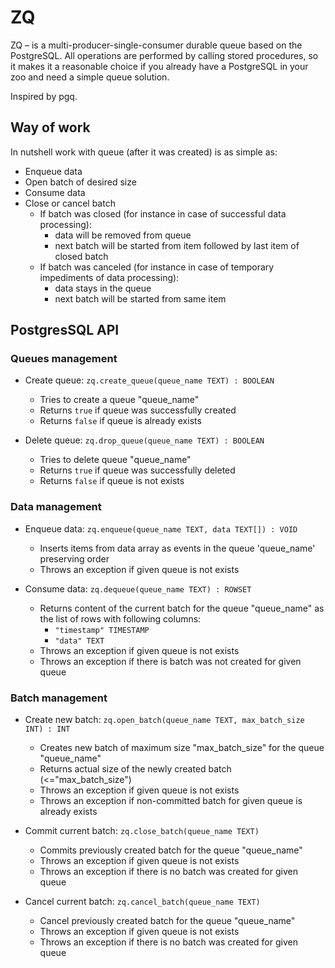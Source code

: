 # ZQ 
ZQ – is a multi-producer-single-consumer durable queue based on the PostgreSQL.
All operations are performed by calling stored procedures, so it makes it a 
reasonable choice if you already have a PostgreSQL in your zoo and need a 
simple queue solution.

Inspired by pgq.

## Way of work
In nutshell work with queue (after it was created) is as simple as:
- Enqueue data
- Open batch of desired size
- Consume data
- Close or cancel batch
  - If batch was closed (for instance in case of successful data processing):
    - data will be removed from queue
    - next batch will be started from item followed by last item of closed batch
  - If batch was canceled (for instance in case of temporary impediments of data processing):
    - data stays in the queue
    - next batch will be started from same item 

## PostgresSQL API
### Queues management
- Create queue: `zq.create_queue(queue_name TEXT) : BOOLEAN`
  - Tries to create a queue "queue_name"
  - Returns `true` if queue was successfully created
  - Returns `false` if queue is already exists

- Delete queue: `zq.drop_queue(queue_name TEXT) : BOOLEAN`
  - Tries to delete queue "queue_name"
  - Returns `true` if queue was successfully deleted
  - Returns `false` if queue is not exists

### Data management
- Enqueue data: `zq.enqueue(queue_name TEXT, data TEXT[]) : VOID`
  - Inserts items from data array as events in the queue 'queue_name' preserving order
  - Throws an exception if given queue is not exists

- Consume data: `zq.dequeue(queue_name TEXT) : ROWSET`
  - Returns content of the current batch for the queue "queue_name" as the list
  of rows with following columns:
    - `"timestamp" TIMESTAMP`
    - `"data" TEXT`
  - Throws an exception if given queue is not exists
  - Throws an exception if there is batch was not created for given queue

### Batch management
  
- Create new batch: `zq.open_batch(queue_name TEXT, max_batch_size INT) : INT`
  - Creates new batch of maximum size "max_batch_size" for the queue  "queue_name"
  - Returns actual size of the newly created batch (<="max_batch_size")
  - Throws an exception if given queue is not exists
  - Throws an exception if non-committed batch for given queue is already exists 

  
- Commit current batch: `zq.close_batch(queue_name TEXT)`
  - Commits previously created batch for the queue "queue_name"
  - Throws an exception if given queue is not exists
  - Throws an exception if there is no batch was created for given queue
  
- Cancel current batch: `zq.cancel_batch(queue_name TEXT)`
  - Cancel previously created batch for the queue "queue_name"
  - Throws an exception if given queue is not exists
  - Throws an exception if there is no batch was created for given queue